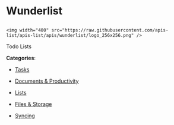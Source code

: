 # Wunderlist<p align="center">
    <img width="400" src="https://raw.githubusercontent.com/apis-list/apis-list/apis/wunderlist/logo_256x256.png" />
</p>

Todo Lists

**Categories**:

- [Tasks](https://github/apis-list/apis-list#tasks)

- [Documents & Productivity](https://github/apis-list/apis-list#documents-and-productivity)

- [Lists](https://github/apis-list/apis-list#lists)

- [Files & Storage](https://github/apis-list/apis-list#files-and-storage)

- [Syncing](https://github/apis-list/apis-list#syncing)





